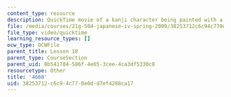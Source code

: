 ```yaml
---
content_type: resource
description: QuickTime movie of a kanji character being painted with a brush.
file: /media/courses/21g-504-japanese-iv-spring-2009/38253712c6c94c770e0dd7ef4288ca17_4668.mov
file_type: video/quicktime
learning_resource_types: []
ocw_type: OCWFile
parent_title: Lesson 18
parent_type: CourseSection
parent_uid: 8b541784-586f-4e65-3cee-4ca3df5330c8
resourcetype: Other
title: '4668'
uid: 38253712-c6c9-4c77-0e0d-d7ef4288ca17
---
```

